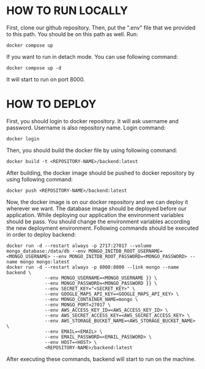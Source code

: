 # HOW TO RUN LOCALLY

First, clone our github repository. Then, put the ".env" file that we provided to this path. You should be on this path as well. Run:

```
docker compose up
```

If you want to run in detach mode. You can use following command:

```
docker compose up -d
```

It will start to run on port 8000.

# HOW TO DEPLOY

First, you should login to docker repository. It will ask username and password. Username is also repository name. Login command:

```
docker login
```

Then, you should build the docker file by using following command:

```
docker build -t <REPOSITORY-NAME>/backend:latest
```

After building, the docker image should be pushed to docker repository by using following command:

```
docker push <REPOSITORY-NAME>/backend:latest
```

Now, the docker image is on our docker repository and we can deploy it wherever we want. The database image should be deployed before our application. While deploying our application the environment variables should be pass. You should change the environment variables according the new deployment environment. Following commands should be executed in order to deploy backend:

```
docker run -d --restart always -p 2717:27017 --volume mongo_database:/data/db --env MONGO_INITDB_ROOT_USERNAME=<MONGO_USERNAME> --env MONGO_INITDB_ROOT_PASSWORD=<MONGO_PASSWORD> --name mongo mongo:latest
docker run -d --restart always -p 8000:8000 --link mongo --name backend \
              --env MONGO_USERNAME=<MONGO_USERNAME }} \
              --env MONGO_PASSWORD=<MONGO_PASSWORD }} \
              --env SECRET_KEY="<SECRET_KEY>" \
              --env GOOGLE_MAPS_API_KEY=<GOOGLE_MAPS_API_KEY> \
              --env MONGO_CONTAINER_NAME=mongo \
              --env MONGO_PORT=27017 \
              --env AWS_ACCESS_KEY_ID=<AWS_ACCESS_KEY_ID> \
              --env AWS_SECRET_ACCESS_KEY=<AWS_SECRET_ACCESS_KEY> \
              --env AWS_STORAGE_BUCKET_NAME=<AWS_STORAGE_BUCKET_NAME> \
              --env EMAIL=<EMAIL> \
              --env EMAIL_PASSWORD=<EMAIL_PASSWORD> \
              --env HOST=<HOST> \
              <REPOSITORY-NAME>/backend:latest
```
              
After executing these commands, backend will start to run on the machine.
